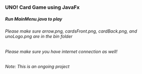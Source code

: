 ### UNO! Card Game using JavaFx
##### Run MainMenu.java to play
###### Please make sure arrow.png, cardsFront.png, cardBack.png, and unoLogo.png are in the bin folder
###### Please make sure you have internet connection as well!
###### Note: This is an ongoing project
